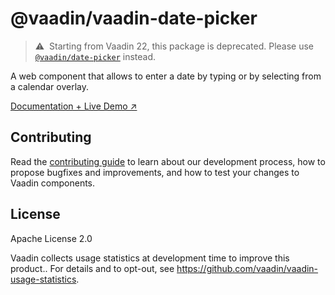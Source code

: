 # @vaadin/vaadin-date-picker

> ⚠️&nbsp; Starting from Vaadin 22, this package is deprecated.
> Please use [`@vaadin/date-picker`](https://www.npmjs.com/package/@vaadin/date-picker) instead.

A web component that allows to enter a date by typing or by selecting from a calendar overlay.

[Documentation + Live Demo ↗](https://vaadin.com/docs/latest/components/date-picker)

## Contributing

Read the [contributing guide](https://vaadin.com/docs/latest/contributing/overview) to learn about our development process, how to propose bugfixes and improvements, and how to test your changes to Vaadin components.

## License

Apache License 2.0

Vaadin collects usage statistics at development time to improve this product..
For details and to opt-out, see https://github.com/vaadin/vaadin-usage-statistics.
